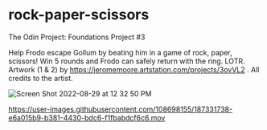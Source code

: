 # rock-paper-scissors

The Odin Project: Foundations Project #3 

Help Frodo escape Gollum by beating him in a game of rock, paper, scissors! Win 5 rounds and Frodo can safely return with the ring. LOTR. 
Artwork (1 & 2) by https://jeromemoore.artstation.com/projects/3ovVL2 . All credits to the artist. 

![Screen Shot 2022-08-29 at 12 32 50 PM](https://user-images.githubusercontent.com/108698155/187283275-2e8d9484-8a95-4e1a-8065-f980f00d399a.png)


https://user-images.githubusercontent.com/108698155/187331738-e6a015b9-b381-4430-bdc6-f1fbabdcf6c6.mov

